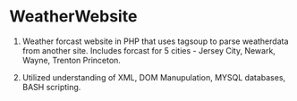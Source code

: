# WeatherWebsite

1. Weather forcast website in PHP that uses tagsoup to parse weatherdata from another site. Includes forcast for 5 cities - Jersey City, Newark, Wayne, Trenton Princeton.

2. Utilized understanding of XML, DOM Manupulation, MYSQL databases, BASH scripting. 
